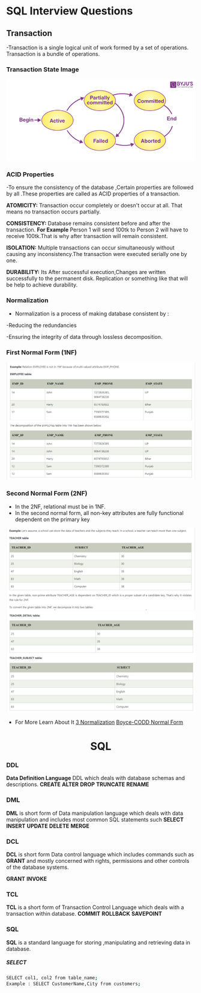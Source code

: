 # SQL Interview Questions

## Transaction
-Transaction is a single logical unit of work formed by a set of operations. Transaction is a bundle of operations.

### Transaction State Image
![Transaction](images/transactions.png)

### ACID Properties

-To ensure the consistency of the database ,Certain properties are followed by all .These properties are called as ACID properties of a transaction.



__ATOMICITY:__ Transaction occur completely or doesn't occur at all. That means no transaction occurs partially.

__CONSISTENCY:__ Database remains consistent before and after the transaction. __For Example__ Person 1 will send 100tk to Person 2 will have to receive 100tk.That is why after transaction will remain consistent.

__ISOLATION:__ Multiple transactions can occur simultaneously without causing any inconsistency.The transaction were executed serially one by one.

__DURABILITY:__ Its  After successful execution,Changes are written successfully to the permanent disk. Replication or something like that will be help to achieve durability.

### Normalization 
- Normalization is a process of making database consistent by :

 -Reducing the redundancies

 -Ensuring the integrity of data through lossless decomposition.
### First Normal Form (1NF)
 ![1N](images/1Normalization.png)

### Second Normal Form (2NF)
- In the 2NF, relational must be in 1NF.
- In the second normal form, all non-key attributes are fully functional dependent on the primary key

![1N](images/2Normalization1.png)
![1N](images/2Normalization2.png)

- For More Learn About It
[3 Normalization](https://www.javatpoint.com/dbms-third-normal-form)
[Boyce-CODD Normal Form](https://www.javatpoint.com/dbms-boyce-codd-normal-form)




<h1 align="center">SQL </h1>


### DDL
__Data Definition Language__ DDL which deals with database schemas and descriptions.
__CREATE__
__ALTER__
__DROP__
__TRUNCATE__
__RENAME__
### DML 
__DML__ is short form of Data manipulation language which deals with data manipulation and includes most common SQL statements such 
__SELECT__
__INSERT__
__UPDATE__
__DELETE__
__MERGE__

### DCL 
__DCL__ is short form Data control language which includes commands such as __GRANT__ and mostly concerned with rights, permissions and other controls of the database systems.

__GRANT__
__INVOKE__

### TCL
__TCL__ is a short form of Transaction Control Language which deals with a transaction within database.
__COMMIT__
__ROLLBACK__
__SAVEPOINT__

### SQL 
__SQL__ is a standard language for storing ,manipulating and retrieving data in database.


##### SELECT
```bash
SELECT col1, col2 from table_name;
Example : SELECT CustomerName,City from customers;

```


